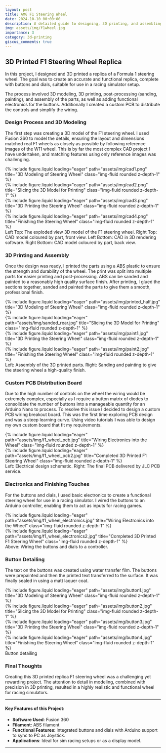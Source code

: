 ```yaml
---
layout: post
title: AMG F1 Steering Wheel
date: 2024-10-10 00:00:00
description: A detailed guide to designing, 3D printing, and assembling a replica Formula 1 steering wheel.
img: assets/img/f1wheel.jpg
importance: 3
category: 3d-printing
giscus_comments: true
---
```


## 3D Printed F1 Steering Wheel Replica

In this project, I designed and 3D printed a replica of a Formula 1 steering wheel. The goal was to create an accurate and functional replica, complete with buttons and dials, suitable for use in a racing simulator setup.

The process involved 3D modeling, 3D printing, post-processing (sanding, painting), and assembly of the parts, as well as adding functional electronics for the buttons. Additionally I created a custom PCB to distribute the controls and simplify the wiring. 

### Design Process and 3D Modeling 

The first step was creating a 3D model of the F1 steering wheel. I used Fusion 360 to model the details, ensuring the layout and dimensions matched real F1 wheels as closely as possible by following reference images of the W11 wheel. This is by far the most complex CAD project I have undertaken, and matching features using only reference images was challenging.

<div class="container mt-3">
    <div class="row">
        <div class="col-md-6 mb-3">
            {% include figure.liquid loading="eager" path="assets/img/cad1.png" title="3D Modeling of Steering Wheel" class="img-fluid rounded z-depth-1" %}
        </div>
        <div class="col-md-6 mb-3">
            {% include figure.liquid loading="eager" path="assets/img/cad2.png" title="Slicing the 3D Model for Printing" class="img-fluid rounded z-depth-1" %}
        </div>
    </div>
    <div class="row">
        <div class="col-md-6 mb-3">
            {% include figure.liquid loading="eager" path="assets/img/cad3.png" title="3D Printing the Steering Wheel" class="img-fluid rounded z-depth-1" %}
        </div>
        <div class="col-md-6 mb-3">
            {% include figure.liquid loading="eager" path="assets/img/cad4.png" title="Finishing the Steering Wheel" class="img-fluid rounded z-depth-1" %}
        </div>
    </div>
</div>

<div class="caption">
    Left Top: The exploded view 3D model of the F1 steering wheel. Right Top: CAD model coloured by part, front view. Left Bottom: CAD in 3D rendering software. Right Bottom:  CAD model coloured by part, back view.
</div>

### 3D Printing and Assembly

Once the design was ready, I printed the parts using a ABS plastic to ensure the strength and durability of the wheel. The print was split into multiple parts for easier printing and post-processing. ABS can be sanded and painted to a reasonably high quality surface finish. After printing, I glued the sections together, sanded and painted the parts to give them a smooth, professional finish.

<div class="container mt-3">
    <div class="row">
        <div class="col-md-6 mb-3">
            {% include figure.liquid loading="eager" path="assets/img/printed_half.jpg" title="3D Modeling of Steering Wheel" class="img-fluid rounded z-depth-1" %}
        </div>
        <div class="col-md-6 mb-3">
            {% include figure.liquid loading="eager" path="assets/img/sanded_rear.jpg" title="Slicing the 3D Model for Printing" class="img-fluid rounded z-depth-1" %}
        </div>
    </div>
    <div class="row">
        <div class="col-md-6 mb-3">
            {% include figure.liquid loading="eager" path="assets/img/paint1.jpg" title="3D Printing the Steering Wheel" class="img-fluid rounded z-depth-1" %}
        </div>
        <div class="col-md-6 mb-3">
            {% include figure.liquid loading="eager" path="assets/img/paint2.jpg" title="Finishing the Steering Wheel" class="img-fluid rounded z-depth-1" %}
        </div>
    </div>
</div>

<div class="caption">
    Left: Assembly of the 3D printed parts. Right: Sanding and painting to give the steering wheel a high-quality finish.
</div>

### Custom PCB Distribution Board

Due to the high number of controls on the wheel the wiring would be extremely complex, especially as I require a button matrix of diodes to consolidate the number of buttons into a manageable quantity for an Arduino Nano to process. To resolve this issue I decided to design a custom PCB wiring breakout board. This was the first time exploring PCB design and was a steep learning curve. Using video tutorials I was able to design my own custom board that fit my requirements. 

<div class="row">
    <div class="col-sm mt-3 mt-md-0">
        {% include figure.liquid loading="eager" path="assets/img/f1_wheel_pcb.jpg" title="Wiring Electronics into the Wheel" class="img-fluid rounded z-depth-1" %}
    </div>
    <div class="col-sm mt-3 mt-md-0">
        {% include figure.liquid loading="eager" path="assets/img/f1_wheel_pcb2.jpg" title="Completed 3D Printed F1 Steering Wheel" class="img-fluid rounded z-depth-1" %}
    </div>
</div>

<div class="caption">
    Left: Electrical design schematic. Right: The final PCB delivered by JLC PCB service. 
</div>

### Electronics and Finishing Touches

For the buttons and dials, I used basic electronics to create a functional steering wheel for use in a racing simulator. I wired the buttons to an Arduino controller, enabling them to act as inputs for racing games.

<div class="row">
    <div class="col-sm mt-3 mt-md-0">
        {% include figure.liquid loading="eager" path="assets/img/f1_wheel_electronics.jpg" title="Wiring Electronics into the Wheel" class="img-fluid rounded z-depth-1" %}
    </div>
    <div class="col-sm mt-3 mt-md-0">
        {% include figure.liquid loading="eager" path="assets/img/f1_wheel_electronics2.jpg" title="Completed 3D Printed F1 Steering Wheel" class="img-fluid rounded z-depth-1" %}
    </div>
</div>

<div class="caption">
    Above: Wiring the buttons and dials to a controller.
</div>

### Button Detailing

The text on the buttons was created using water transfer film. The buttons were prepainted and then the printed text transferred to the surface. It was finally sealed in using a matt laquer coat. 

<div class="container mt-3">
    <div class="row">
        <div class="col-md-6 mb-3">
            {% include figure.liquid loading="eager" path="assets/img/button1.jpg" title="3D Modeling of Steering Wheel" class="img-fluid rounded z-depth-1" %}
        </div>
        <div class="col-md-6 mb-3">
            {% include figure.liquid loading="eager" path="assets/img/button2.jpg" title="Slicing the 3D Model for Printing" class="img-fluid rounded z-depth-1" %}
        </div>
    </div>
    <div class="row">
        <div class="col-md-6 mb-3">
            {% include figure.liquid loading="eager" path="assets/img/button3.jpg" title="3D Printing the Steering Wheel" class="img-fluid rounded z-depth-1" %}
        </div>
        <div class="col-md-6 mb-3">
            {% include figure.liquid loading="eager" path="assets/img/button4.jpg" title="Finishing the Steering Wheel" class="img-fluid rounded z-depth-1" %}
        </div>
    </div>
</div>

<div class="caption">
    Button detailing
</div>

### Final Thoughts

Creating this 3D printed replica F1 steering wheel was a challenging yet rewarding project. The attention to detail in modeling, combined with precision in 3D printing, resulted in a highly realistic and functional wheel for racing simulators.

---

#### Key Features of this Project:

- **Software Used**: Fusion 360
- **Filament**: ABS filament
- **Functional Features**: Integrated buttons and dials with Arduino support to sync to PC as Joystick.
- **Applications**: Ideal for sim racing setups or as a display model.

---
